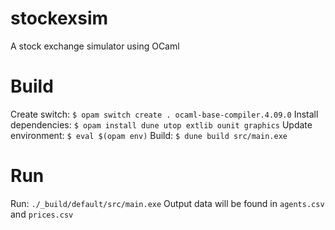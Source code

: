 # stockexsim
A stock exchange simulator using OCaml

Build
======================================
Create switch: `$ opam switch create . ocaml-base-compiler.4.09.0`
Install dependencies: `$ opam install dune utop extlib ounit graphics`
Update environment: `$ eval $(opam env)`
Build: `$ dune build src/main.exe`

Run
======================================
Run: `./_build/default/src/main.exe`
Output data will be found in `agents.csv` and `prices.csv`